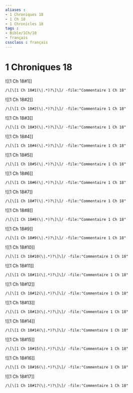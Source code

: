 ```yaml
---
aliases : 
- 1 Chroniques 18
- 1 Ch 18
- 1 Chronicles 18
tags : 
- Bible/1Ch/18
- français
cssclass : français
---
```


# 1 Chroniques 18

![[1 Ch 18#1]]

```query
/\[\[1 Ch 18#1(\|.*)?\]\]/ -file:"Commentaire 1 Ch 18"
```

![[1 Ch 18#2]]

```query
/\[\[1 Ch 18#2(\|.*)?\]\]/ -file:"Commentaire 1 Ch 18"
```

![[1 Ch 18#3]]

```query
/\[\[1 Ch 18#3(\|.*)?\]\]/ -file:"Commentaire 1 Ch 18"
```

![[1 Ch 18#4]]

```query
/\[\[1 Ch 18#4(\|.*)?\]\]/ -file:"Commentaire 1 Ch 18"
```

![[1 Ch 18#5]]

```query
/\[\[1 Ch 18#5(\|.*)?\]\]/ -file:"Commentaire 1 Ch 18"
```

![[1 Ch 18#6]]

```query
/\[\[1 Ch 18#6(\|.*)?\]\]/ -file:"Commentaire 1 Ch 18"
```

![[1 Ch 18#7]]

```query
/\[\[1 Ch 18#7(\|.*)?\]\]/ -file:"Commentaire 1 Ch 18"
```

![[1 Ch 18#8]]

```query
/\[\[1 Ch 18#8(\|.*)?\]\]/ -file:"Commentaire 1 Ch 18"
```

![[1 Ch 18#9]]

```query
/\[\[1 Ch 18#9(\|.*)?\]\]/ -file:"Commentaire 1 Ch 18"
```

![[1 Ch 18#10]]

```query
/\[\[1 Ch 18#10(\|.*)?\]\]/ -file:"Commentaire 1 Ch 18"
```

![[1 Ch 18#11]]

```query
/\[\[1 Ch 18#11(\|.*)?\]\]/ -file:"Commentaire 1 Ch 18"
```

![[1 Ch 18#12]]

```query
/\[\[1 Ch 18#12(\|.*)?\]\]/ -file:"Commentaire 1 Ch 18"
```

![[1 Ch 18#13]]

```query
/\[\[1 Ch 18#13(\|.*)?\]\]/ -file:"Commentaire 1 Ch 18"
```

![[1 Ch 18#14]]

```query
/\[\[1 Ch 18#14(\|.*)?\]\]/ -file:"Commentaire 1 Ch 18"
```

![[1 Ch 18#15]]

```query
/\[\[1 Ch 18#15(\|.*)?\]\]/ -file:"Commentaire 1 Ch 18"
```

![[1 Ch 18#16]]

```query
/\[\[1 Ch 18#16(\|.*)?\]\]/ -file:"Commentaire 1 Ch 18"
```

![[1 Ch 18#17]]

```query
/\[\[1 Ch 18#17(\|.*)?\]\]/ -file:"Commentaire 1 Ch 18"
```

